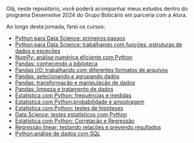 Olá, neste repositorio, você poderá acompanhar meus estudos dentro do programa Desenvolve 2024 do Grupo Boticário em parceria com a Alura.

Ao longo desta jornada, farei os cursos:
  - <a href="https://www.alura.com.br/curso-online-python-data-science-primeiros-passos">Python para Data Science: primeiros passos</a>
  - <a href="https://www.alura.com.br/curso-online-python-data-science-funcoes-estruturas-dados-excecoes">Python para Data Science: trabalhando com funções, estruturas de dados e exceções</a>
  - <a href="https://www.alura.com.br/curso-online-numpy-analise-numerica-eficiente-pythons">NumPy: análise numérica eficiente com Python</a>
  - <a href="https://www.alura.com.br/curso-online-pandas-conhecendo-biblioteca">Pandas: conhecendo a biblioteca</a>
  - <a href="https://www.alura.com.br/curso-online-pandas-io-trabalhando-diferentes-formatos-arquivos">Pandas I/O: trabalhando com diferentes formatos de arquivos</a>
  - <a href="https://www.alura.com.br/curso-online-pandas-selecao-agrupamento-dados">Pandas: selecionando e agrupando dados</a>
  - <a href="https://www.alura.com.br/curso-online-pandas-transformacao-manipulacao-dados"> Pandas: transformação e manipulação de dados</a>
  - <a href="https://www.alura.com.br/curso-online-pandas-limpeza-tratamento-dados">Pandas: limpeza e tratamento de dados</a>
  - <a href="https://www.alura.com.br/curso-online-estatistica-distribuicoes-e-medidas">Estatística com Python: frequências e medidas</a>
  - <a href="https://www.alura.com.br/curso-online-estatistica-probabilidade-e-amostragem">Estatística com Python:probabilidade e amostragem</a>
  - <a href="https://www.alura.com.br/curso-online-estatistica-testes-hipotestes">Estatística com Python: testes de hipóteses</a>
  - <a href="https://www.alura.com.br/curso-online-data-science-introducao-a-testes-estatisticos-com-python">Data Science: testes estatísticos com Python</a>
  - <a href="https://www.alura.com.br/curso-online-estatistica-correlacao-regressao">Estatística com Python: Correlação e Regressão</a>
  - <a href="https://www.alura.com.br/curso-online-data-science-modelo-regressao-linear">Regressão linear: testando relações e prevendo resultados</a>
  - <a href="https://www.alura.com.br/curso-online-python-analise-dados-sql">Python:análise de dados com SQL</a>

